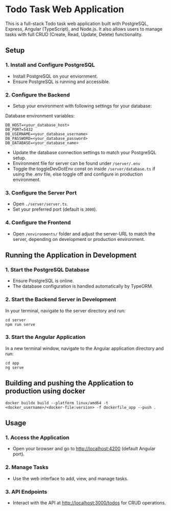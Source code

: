 # Todo Task Web Application

This is a full-stack Todo task web application built with PostgreSQL, Express, Angular (TypeScript), and Node.js. 
It also allows users to manage tasks with full CRUD (Create, Read, Update, Delete) functionality.

## Setup

### 1. Install and Configure PostgreSQL

- Install PostgreSQL on your enviornment.
- Ensure PostgreSQL is running and accessible.

### 2. Configure the Backend

- Setup your environment with following settings for your database:


Database environment variables:

    DB_HOST=<your_database_host>
    DB_PORT=5432
    DB_USERNAME=<your_database_username>
    DB_PASSWORD=<your_database_password>
    DB_DATABASE=<your_database_name>

- Update the database connection settings to match your PostgreSQL setup.
- Environment file for server can be found under `/server/.env`
- Toggle the toggleDevDotEnv const on inside `/server/database.ts` if using the .env file,
  else toggle off and configure in production environment.

### 3. Configure the Server Port

- Open `./server/server.ts`.
- Set your preferred port (default is `3000`).

### 4. Configure the Frontend
- Open `/environments/` folder and adjust the server-URL to match the server, depending on development or production environment.

## Running the Application in Development

### 1. Start the PostgreSQL Database

- Ensure PostgreSQL is online.
- The database configuration is handled automatically by TypeORM.

### 2. Start the Backend Server in Development

In your terminal, navigate to the server directory and run:

    cd server
    npm run serve

### 3. Start the Angular Application

In a new terminal window, navigate to the Angular application directory and run:

    cd app
    ng serve


## Building and pushing the Application to production using docker

`docker buildx build --platform linux/amd64 -t <docker_username>/<docker-file:version> -f dockerfile_app --push . `


## Usage

### 1. Access the Application

- Open your browser and go to [http://localhost:4200](http://localhost:4200) (default Angular port).

### 2. Manage Tasks

- Use the web interface to add, view, and manage tasks.

### 3. API Endpoints

- Interact with the API at [http://localhost:3000/todos](http://localhost:3000/todos) for CRUD operations.
